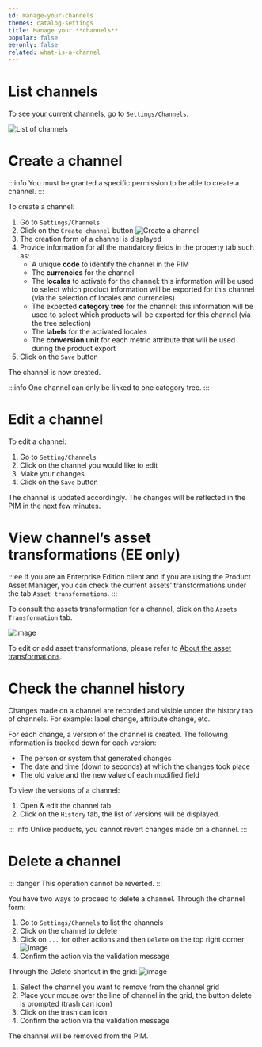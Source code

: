 ```yaml
---
id: manage-your-channels
themes: catalog-settings
title: Manage your **channels**
popular: false
ee-only: false
related: what-is-a-channel
---
```


# List channels

To see your current channels, go to `Settings/Channels`.

![List of channels](Settings_Channels.png)

# Create a channel

:::info
You must be granted a specific permission to be able to create a channel.
:::

To create a channel:
1.  Go to `Settings/Channels`
1.  Click on the `Create channel` button
![Create a channel](Settings_Channels_Create.png)
1.  The creation form of a channel is displayed
1.  Provide information for all the mandatory fields in the property tab such as:
    - A unique **code** to identify the channel in the PIM
    - The **currencies** for the channel
    - The **locales** to activate for the channel: this information will be used to select which product information will be exported for this channel (via the selection of locales and currencies)
    - The expected **category tree** for the channel: this information will be used to select which products will be exported for this channel (via the tree selection)
    - The **labels** for the activated locales
    - The **conversion unit** for each metric attribute that will be used during the product export
1.  Click on the `Save` button

The channel is now created.

:::info
One channel can only be linked to one category tree.
:::

# Edit a channel

To edit a channel:
1.  Go to `Setting/Channels`
1.  Click on the channel you would like to edit
1.  Make your changes
1.  Click on the `Save` button

The channel is updated accordingly. The changes will be reflected in the PIM in the next few minutes.


# View channel’s asset transformations (EE only)

:::ee
If you are an Enterprise Edition client and if you are using the Product Asset Manager, you can check the current assets’ transformations under the tab `Asset transformations`.
:::

To consult the assets transformation for a channel, click on the `Assets Transformation` tab.

![image](Settings_ChannelsAssetstransformations.png)

To edit or add asset transformations, please refer to [About the asset transformations](assets-transformation.html).

# Check the channel history

Changes made on a channel are recorded and visible under the history tab of channels. For example: label change, attribute change, etc.

For each change, a version of the channel is created. The following information is tracked down for each version:

- The person or system that generated changes
- The date and time (down to seconds) at which the changes took place
- The old value and the new value of each modified field

To view the versions of a channel:
1. Open & edit the channel tab
1. Click on the `History` tab, the list of versions will be displayed.

::: info
Unlike products, you cannot revert changes made on a channel.
:::


# Delete a channel

::: danger
This operation cannot be reverted.
:::

You have two ways to proceed to delete a channel.
Through the channel form:
1. Go to `Settings/Channels` to list the channels
1. Click on the channel to delete
1. Click on `...` for other actions and then `Delete` on the top right corner
  ![image](Settings_ChannelDeleteEdit.png)
1. Confirm the action via the validation message

Through the Delete shortcut in the grid:
  ![image](Settings_ChannelDeleteHover.png)
1. Select the channel you want to remove from the channel grid
1. Place your mouse over the line of channel in the grid, the button delete is prompted (trash can icon)
1. Click on the trash can icon
1. Confirm the action via the validation message

The channel will be removed from the PIM.
